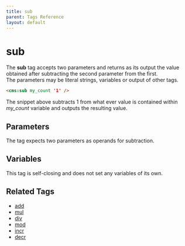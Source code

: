 ```yaml
---
title: sub
parent: Tags Reference
layout: default
---
```


# sub

The **sub** tag accepts two parameters and returns as its output the value obtained after subtracting the second parameter from the first.<br/>
The parameters may be literal strings, variables or output of other tags.

```html
<cms:sub my_count '1' />
```

The snippet above subtracts 1 from what ever value is contained within *my\_count* variable and outputs the resulting value.

## Parameters

The tag expects two parameters as operands for subtraction.

## Variables

This tag is self-closing and does not set any variables of its own.

## Related Tags

*   [add](../add.html)
*   [mul](../mul.html)
*   [div](../div.html)
*   [mod](../mod.html)
*   [incr](../incr.html)
*   [decr](../decr.html)
